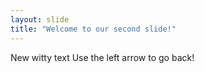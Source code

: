 ```yaml
---
layout: slide
title: "Welcome to our second slide!"
---
```

New witty text
Use the left arrow to go back!